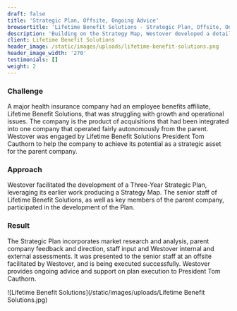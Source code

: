 ```yaml
---
draft: false
title: 'Strategic Plan, Offsite, Ongoing Advice'
browsertitle: 'Lifetime Benefit Solutions - Strategic Plan, Offsite, Ongoing Advice'
description: 'Building on the Strategy Map, Westover developed a detailed Strategic Plan.'
client: Lifetime Benefit Solutions
header_image: /static/images/uploads/lifetime-benefit-solutions.png
header_image_width: '270'
testimonials: []
weight: 2
---
```

### Challenge
A major health insurance company had an employee benefits
affiliate, Lifetime Benefit Solutions, that was struggling with growth and
operational issues. The company is the product of acquisitions that had been integrated
into one company that operated fairly autonomously from the parent.  Westover was engaged by Lifetime Benefit
Solutions President Tom Cauthorn to help the company to achieve its potential
as a strategic asset for the parent company. 

### Approach
Westover facilitated the development of a Three-Year Strategic
Plan, leveraging its earlier work producing a Strategy Map. The senior staff of
Lifetime Benefit Solutions, as well as key members of the parent company,
participated in the development of the Plan. 

### Result
The
Strategic Plan incorporates market research and analysis, parent company
feedback and direction, staff input and Westover internal and external
assessments. It was presented to the senior staff at an offsite facilitated by Westover,
and is being executed successfully. Westover provides ongoing advice and
support on plan execution to President Tom Cauthorn.

![Lifetime Benefit Solutions](/static/images/uploads/Lifetime Benefit Solutions.jpg)
